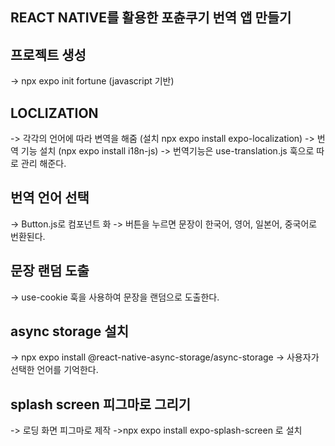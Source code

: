 ## REACT NATIVE를 활용한 포츈쿠기 번역 앱 만들기 

## 프로젝트 생성 
 -> npx expo init fortune (javascript 기반)

## LOCLIZATION 
 -> 각각의 언어에 따라 변역을 해줌 (설치 npx expo install expo-localization)
 -> 번역 기능 설치 (npx expo install i18n-js)
 -> 번역기능은 use-translation.js 훅으로 따로 관리 해준다.

 ## 번역 언어 선택 
  -> Button.js로 컴포넌트 화 
  -> 버튼을 누르면 문장이 한국어, 영어, 일본어, 중국어로 번환된다.

  ## 문장 랜덤 도출 
   -> use-cookie 훅을 사용하여 문장을 랜덤으로 도출한다. 

 ## async storage 설치 
  -> npx expo install @react-native-async-storage/async-storage
  -> 사용자가 선택한 언어를 기억한다.

  ## splash screen 피그마로 그리기 
   -> 로딩 화면 피그마로 제작 
   ->npx expo install expo-splash-screen 로 설치
